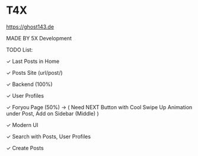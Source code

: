 # T4X

https://ghost143.de


MADE BY 5X Development

TODO List:

✓ Last Posts in Home

✓ Posts Site (url/post/<postid>)

✓ Backend (100%)

✓ User Profiles

✓ Foryou Page (50%) -> ( Need NEXT Button with Cool Swipe Up Animation under Post, Add on Sidebar (Middle) )

✓ Modern UI

✓ Search with Posts, User Profiles

✓ Create Posts
